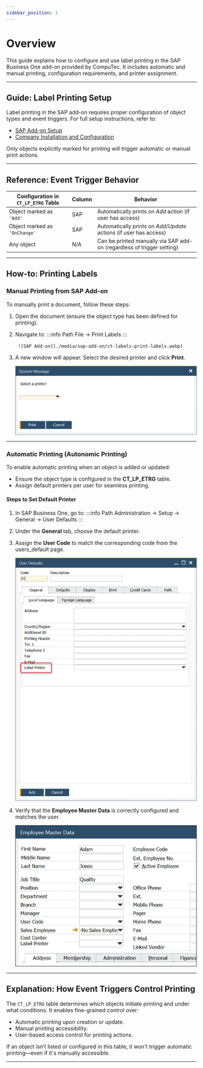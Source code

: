```yaml
---
sidebar_position: 1
---
```


# Overview

This guide explains how to configure and use label printing in the SAP Business One add-on provided by CompuTec. It includes automatic and manual printing, configuration requirements, and printer assignment.

---

## Guide: Label Printing Setup

Label printing in the SAP add-on requires proper configuration of object types and event triggers. For full setup instructions, refer to:

- [SAP Add-on Setup](../../setup/computec-labels-sap-addon.md)
- [Company Installation and Configuration](../../setup/configuration/company-installation-and-configuration.md)

Only objects explicitly marked for printing will trigger automatic or manual print actions.

---

## Reference: Event Trigger Behavior

| Configuration in `CT_LP_ETRG` Table | Column | Behavior                                                                 |
|------------------------------------|--------|--------------------------------------------------------------------------|
| Object marked as `'Add'`           | SAP    | Automatically prints on *Add* action (if user has access)               |
| Object marked as `'OnChange'`      | SAP    | Automatically prints on *Add/Update* actions (if user has access)       |
| Any object                         | N/A    | Can be printed manually via SAP add-on (regardless of trigger setting) |

---

## How-to: Printing Labels

### Manual Printing from SAP Add-on

To manually print a document, follow these steps:

1. Open the document (ensure the object type has been defined for printing).
2. Navigate to:
    :::info Path
     File → Print Labels
    :::

        ![SAP Add-on](./media/sap-add-on/ct-labels-print-labels.webp)

3. A new window will appear. Select the desired printer and click **Print**.

    ![SAP Add-on](./media/sap-add-on/ct-labels-select-printer.webp)

---

### Automatic Printing (Autonomic Printing)

To enable automatic printing when an object is added or updated:

- Ensure the object type is configured in the **CT_LP_ETRG** table.
- Assign default printers per user for seamless printing.

#### Steps to Set Default Printer

1. In SAP Business One, go to:
    :::info Path
   Administration → Setup → General → User Defaults
   :::

2. Under the **General** tab, choose the default printer.
3. Assign the **User Code** to match the corresponding code from the users_default page.

   ![User Defaults](./media/sap-add-on/ct-user-defaults.webp)

4. Verify that the **Employee Master Data** is correctly configured and matches the user.

   ![Employee Master Data](./media/sap-add-on/ct-labels-employee-master-data.webp)

---

## Explanation: How Event Triggers Control Printing

The `CT_LP_ETRG` table determines which objects initiate printing and under what conditions. It enables fine-grained control over:

- Automatic printing upon creation or update.
- Manual printing accessibility.
- User-based access control for printing actions.

If an object isn’t listed or configured in this table, it won't trigger automatic printing—even if it's manually accessible.

---
